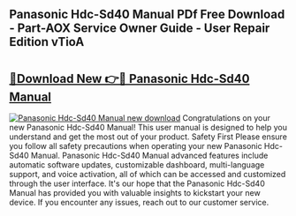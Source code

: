 ## Panasonic Hdc-Sd40 Manual PDf Free Download - Part-AOX Service Owner Guide - User Repair Edition vTioA

# <h2><a href="http://cf15977.oget.top/?id=Panasonic+Hdc-Sd40+Manual">🔗Download New 👉🔴 Panasonic Hdc-Sd40 Manual</a></h2>

[![Panasonic Hdc-Sd40 Manual new download](https://i.imgur.com/5g1atiW.png)](http://cf15977.oget.top/?id=Panasonic+Hdc-Sd40+Manual)
Congratulations on your new Panasonic Hdc-Sd40 Manual! This user manual is designed to help you understand and get the most out of your product. Safety First Please ensure you follow all safety precautions when operating your new Panasonic Hdc-Sd40 Manual. Panasonic Hdc-Sd40 Manual advanced features include automatic software updates, customizable dashboard, multi-language support, and voice activation, all of which can be accessed and customized through the user interface. It's our hope that the Panasonic Hdc-Sd40 Manual has provided you with valuable insights to kickstart your new device. If you encounter any issues, reach out to our customer service.
